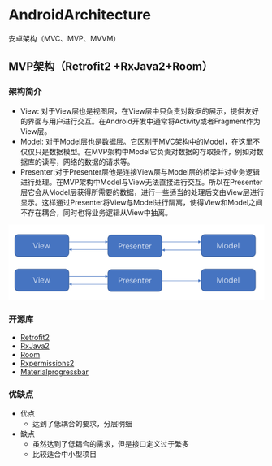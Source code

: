 # AndroidArchitecture
安卓架构（MVC、MVP、MVVM）

## MVP架构（Retrofit2 +RxJava2+Room）

### 架构简介

- View: 对于View层也是视图层，在View层中只负责对数据的展示，提供友好的界面与用户进行交互。在Android开发中通常将Activity或者Fragment作为View层。
- Model: 对于Model层也是数据层。它区别于MVC架构中的Model，在这里不仅仅只是数据模型。在MVP架构中Model它负责对数据的存取操作，例如对数据库的读写，网络的数据的请求等。
- Presenter:对于Presenter层他是连接View层与Model层的桥梁并对业务逻辑进行处理。在MVP架构中Model与View无法直接进行交互。所以在Presenter层它会从Model层获得所需要的数据，进行一些适当的处理后交由View层进行显示。这样通过Presenter将View与Model进行隔离，使得View和Model之间不存在耦合，同时也将业务逻辑从View中抽离。

![mvp.png](mvp.png)

### 开源库

+ [Retrofit2](https://github.com/square/retrofit)
+ [RxJava2](https://github.com/ReactiveX/RxJava)
+ [Room](https://developer.android.google.cn/jetpack/androidx/releases/room?hl=zh_cn)
+ [Rxpermissions2](https://github.com/tbruyelle/RxPermissions)
+ [Materialprogressbar](https://github.com/zhanghai/MaterialProgressBar)

### 优缺点

+ 优点
  - 达到了低耦合的要求，分层明细
+ 缺点
  - 虽然达到了低耦合的需求，但是接口定义过于繁多
  - 比较适合中小型项目

